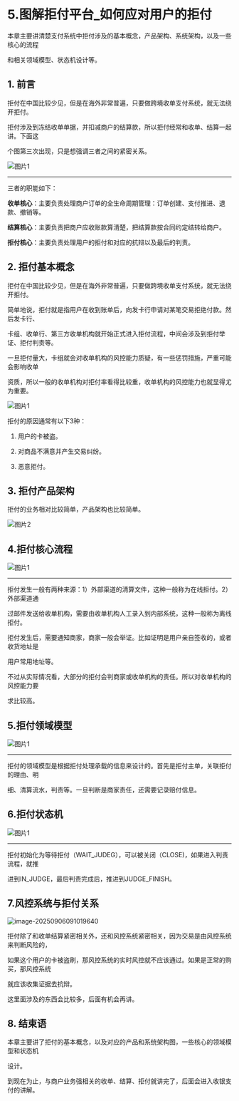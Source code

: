 # 5.图解拒付平台_如何应对用户的拒付

本章主要讲清楚⽀付系统中拒付涉及的基本概念，产品架构、系统架构，以及⼀些核⼼的流程

和相关领域模型、状态机设计等。



## 1. 前⾔

拒付在中国⽐较少⻅，但是在海外⾮常普遍，只要做跨境收单⽀付系统，就⽆法绕开拒付。

拒付涉及到冻结收单单据，并扣减商户的结算款，所以拒付经常和收单、结算⼀起讲。下⾯这

个图第三次出现，只是想强调三者之间的紧密关系。

![图片1](./images/5.图解拒付平台_如何应对用户的拒付_page_2_img_1.png)

---

三者的职能如下：

**收单核⼼**：主要负责处理商户订单的全⽣命周期管理：订单创建、⽀付推进、退款、撤销等。

**结算核⼼**：主要负责把商户应收账款算清楚，把结算款按合同约定结转给商户。

**拒付核⼼**：主要负责处理⽤户的拒付和对应的抗辩以及最后的判责。



## 2. 拒付基本概念

拒付在中国⽐较少⻅，但是在海外⾮常普遍，只要做跨境收单⽀付系统，就⽆法绕开拒付。

简单地说，拒付就是指⽤户在收到账单后，向发卡⾏申请对某笔交易拒绝付款。然后发卡⾏、

卡组、收单⾏、第三⽅收单机构就开始正式进⼊拒付流程，中间会涉及到拒付举证、拒付判责等。

⼀旦拒付量⼤，卡组就会对收单机构的⻛控能⼒质疑，有⼀些惩罚措施，严重可能会影响收单

资质，所以一般的收单机构对拒付率看得比较重，收单机构的风控能力也就显得尤为重要。

![图片1](./images/5.图解拒付平台_如何应对用户的拒付_page_3_img_1.png)

拒付的原因通常有以下3种：

1. ⽤户的卡被盗。

2. 对商品不满意并产⽣交易纠纷。

3. 恶意拒付。



## 3. 拒付产品架构

拒付的业务相对⽐较简单，产品架构也⽐较简单。

![图片2](./images/5.图解拒付平台_如何应对用户的拒付_page_3_img_2.png)

## 4.拒付核⼼流程

![图片1](./images/5.图解拒付平台_如何应对用户的拒付_page_4_img_1.png)

---

拒付发⽣⼀般有两种来源：1）外部渠道的清算⽂件，这种⼀般称为在线拒付。2）外部渠道通

过邮件发送给收单机构，需要由收单机构⼈⼯录⼊到内部系统，这种⼀般称为离线拒付。

拒付发⽣后，需要通知商家，商家⼀般会举证。⽐如证明是⽤户亲⾃签收的，或者收货地址是

⽤户常⽤地址等。

不过从实际情况看，⼤部分的拒付会判商家或收单机构的责任。所以对收单机构的⻛控能⼒要

求⽐较⾼。

## 5.拒付领域模型

![图片1](./images/5.图解拒付平台_如何应对用户的拒付_page_5_img_1.png)

---

拒付的领域模型是根据拒付处理承载的信息来设计的。⾸先是拒付主单，关联拒付的理由、明

细、清算流⽔，判责等。⼀旦判断是商家责任，还需要记录赔付信息。

## 6.拒付状态机

![图片1](./images/5.图解拒付平台_如何应对用户的拒付_page_6_img_1.png)

---

拒付初始化为等待拒付（WAIT_JUDEG），可以被关闭（CLOSE)，如果进⼊判责流程，就推

进到IN_JUDGE，最后判责完成后，推进到JUDGE_FINISH。

## 7.⻛控系统与拒付关系

![image-20250906091019640](./images/image-20250906091019640.png)

拒付除了和收单结算紧密相关外，还和⻛控系统紧密相关，因为交易是由⻛控系统来判断⻛险的，

如果这个⽤户的卡被盗刷，那⻛控系统的实时⻛控就不应该通过。如果是正常的购买，那⻛控系统

就应该收集证据去抗辩。

这⾥⾯涉及的东⻄会⽐较多，后⾯有机会再讲。



## 8. 结束语

本章主要讲了拒付的基本概念，以及对应的产品和系统架构图，⼀些核⼼的领域模型和状态机

设计。

到现在为⽌，与商户业务强相关的收单、结算、拒付就讲完了，后⾯会进⼊收银⽀付的讲解。

